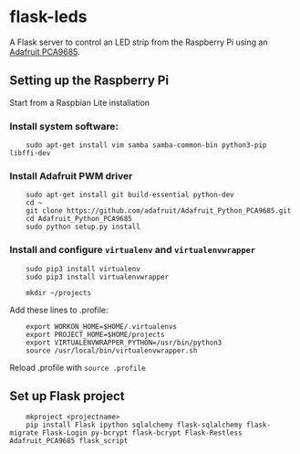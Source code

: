 # flask-leds

A Flask server to control an LED strip from the Raspberry Pi using an [Adafruit PCA9685](https://www.adafruit.com/product/815).

## Setting up the Raspberry Pi

Start from a Raspbian Lite installation

### Install system software:

        sudo apt-get install vim samba samba-common-bin python3-pip libffi-dev
	
### Install Adafruit PWM driver

        sudo apt-get install git build-essential python-dev
        cd ~
        git clone https://github.com/adafruit/Adafruit_Python_PCA9685.git
        cd Adafruit_Python_PCA9685
        sudo python setup.py install
    
### Install and configure `virtualenv` and `virtualenvwrapper`

        sudo pip3 install virtualenv
        sudo pip3 install virtualenvwrapper
        
        mkdir ~/projects
        
Add these lines to .profile:

        export WORKON_HOME=$HOME/.virtualenvs
        export PROJECT_HOME=$HOME/projects
        export VIRTUALENVWRAPPER_PYTHON=/usr/bin/python3
        source /usr/local/bin/virtualenvwrapper.sh

Reload .profile with `source .profile`        

## Set up Flask project

        mkproject <projectname>
        pip install Flask ipython sqlalchemy flask-sqlalchemy flask-migrate Flask-Login py-bcrypt flask-bcrypt Flask-Restless Adafruit_PCA9685 flask_script
        
